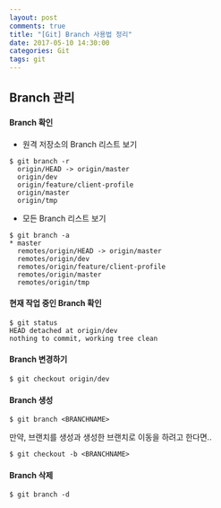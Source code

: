```yaml
---
layout: post
comments: true
title: "[Git] Branch 사용법 정리"
date: 2017-05-10 14:30:00
categories: Git
tags: git
---
```


## Branch 관리
#### Branch 확인
* 원격 저장소의 Branch 리스트 보기
```
$ git branch -r
  origin/HEAD -> origin/master
  origin/dev
  origin/feature/client-profile
  origin/master
  origin/tmp
```

* 모든 Branch 리스트 보기
```
$ git branch -a
* master
  remotes/origin/HEAD -> origin/master
  remotes/origin/dev
  remotes/origin/feature/client-profile
  remotes/origin/master
  remotes/origin/tmp
```

#### 현재 작업 중인 Branch 확인
```
$ git status
HEAD detached at origin/dev
nothing to commit, working tree clean
```

#### Branch 변경하기
```
$ git checkout origin/dev
```

#### Branch 생성
```
$ git branch <BRANCHNAME>
```

만약, 브랜치를 생성과 생성한 브랜치로 이동을 하려고 한다면..
```
$ git checkout -b <BRANCHNAME>
```

#### Branch 삭제
```
$ git branch -d
```
